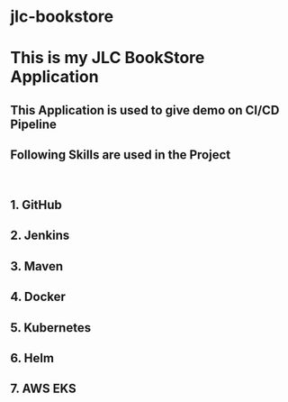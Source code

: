 # jlc-bookstore
<h1>This is my JLC BookStore Application</h1>

<h2>This Application is used to give demo on CI/CD Pipeline </h2>
<h2> Following Skills are used in the Project</h2>
<br/>
<h2> 1. GitHub </h2>
<h2> 2. Jenkins </h2>
<h2> 3. Maven </h2>
<h2> 4. Docker </h2>
<h2> 5. Kubernetes </h2>
<h2> 6. Helm </h2>
<h2> 7. AWS EKS </h2>


